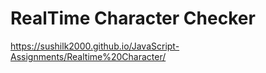 # RealTime Character Checker

https://sushilk2000.github.io/JavaScript-Assignments/Realtime%20Character/
